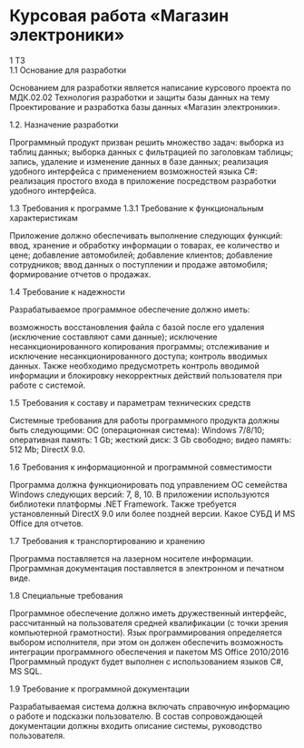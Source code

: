 <h1>Курсовая работа «Магазин электроники» </h1>
1 ТЗ<br>
1.1 Основание для разработки

Основанием для разработки является написание курсового проекта по 
МДК.02.02 Технология разработки и защиты базы данных на тему 
Проектирование и разработка базы данных «Магазин электроники».

1.2. Назначение разработки

Программный продукт призван решить множество задач:
выборка из таблиц данных;
выборка данных с фильтрацией по заголовкам таблицы;
запись, удаление и изменение данных в базе данных;
реализация удобного интерфейса с применением возможностей языка 
С#:
реализация простого входа в приложение посредством разработки 
удобного интерфейса.

1.3 Требования к программе
1.3.1 Требование к функциональным характеристикам

Приложение  должно обеспечивать выполнение следующих функций:
ввод, хранение и обработку информации о товарах, ее количество и 
цене;
добавление автомобилей;
добавление клиентов;
добавление сотрудников;
ввод данных о поступлении и продаже автомобиля;
формирование отчетов о продажах.

1.4 Требование к надежности

Разрабатываемое программное обеспечение должно иметь:

возможность восстановления файла с базой после его удаления 
(исключение составляют сами данные);
исключение несанкционированного копирования программы;
отслеживание и исключение несанкционированного доступа;
контроль вводимых данных.
Также необходимо предусмотреть контроль вводимой информации и 
блокировку некорректных действий пользователя при работе с системой.

1.5 Требования к составу и параметрам технических средств

Системные требования для работы программного продукта должны быть 
следующими:
ОС (операционная система): Windows 7/8/10;
оперативная память: 1 Gb;
жесткий диск: 3 Gb свободно;
видео память: 512 Mb;
DirectX 9.0.

1.6 Требования к информационной и программной совместимости

Программа должна функционировать под управлением ОС семейства 
Windows следующих версий: 7, 8, 10. В приложении используются библиотеки 
платформы .NET Framework. Также требуется установленный DirectX 9.0 или 
более поздней версии. Какое СУБД И MS Office для отчетов.

1.7 Требования к транспортированию и хранению

Программа поставляется на лазерном носителе информации. Программная 
документация поставляется в электронном и печатном виде.

1.8 Специальные требования

Программное обеспечение должно иметь дружественный интерфейс, 
рассчитанный на пользователя средней квалификации (с точки зрения 
компьютерной грамотности).
Язык программирования определяется выбором исполнителя, при этом он 
должен обеспечить возможность интеграции программного обеспечения и 
пакетом MS Office 2010/2016 Программный продукт будет выполнен с 
использованием языков C#, MS SQL.

1.9 Требование к программной документации

Разрабатываемая система должна включать справочную информацию о 
работе и подсказки пользователю. В состав сопровождающей документации 
должны входить описание системы, руководство пользователя.